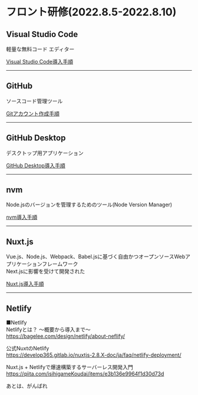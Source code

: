 # フロント研修(2022.8.5-2022.8.10)

## Visual Studio Code
軽量な無料コード エディター

[Visual Studio Code導入手順](<./2022/vscode.md>)

***

## GitHub  
ソースコード管理ツール

[Gitアカウント作成手順](<./2022/github.md>)

***

## GitHub Desktop
デスクトップ用アプリケーション

[GitHub Desktop導入手順](<./2022/github_desktop.md>)

***

## nvm
Node.jsのバージョンを管理するためのツール(Node Version Manager)

[nvm導入手順](<./2022/nvm.md>)

***

## Nuxt.js
Vue.js、Node.js、Webpack、Babel.jsに基づく自由かつオープンソースWebアプリケーションフレームワーク  
Next.jsに影響を受けて開発された

[Nuxt.js導入手順](<./2022/nvm.md>)

***

## Netlify

■Netlify  
Netlifyとは？ 〜概要から導入まで〜  
https://bagelee.com/design/netlify/about-neflify/  
  
公式NuxtのNetlify  
https://develop365.gitlab.io/nuxtjs-2.8.X-doc/ja/faq/netlify-deployment/  

Nuxt.js + Netlifyで爆速構築するサーバーレス開発入門  
https://qiita.com/isihigameKoudai/items/e3b136e9964f1d30d73d  
  
あとは、がんばれ
